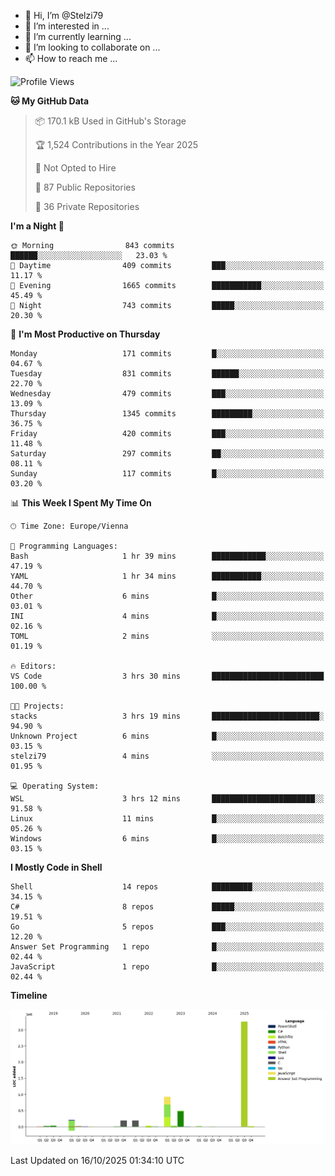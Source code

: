- 👋 Hi, I’m @Stelzi79
- 👀 I’m interested in ...
- 🌱 I’m currently learning ...
- 💞️ I’m looking to collaborate on ...
- 📫 How to reach me ...

<!--START_SECTION:waka-->
![Profile Views](http://img.shields.io/badge/Profile%20Views-0-blue)

**🐱 My GitHub Data** 

> 📦 170.1 kB Used in GitHub's Storage 
 > 
> 🏆 1,524 Contributions in the Year 2025
 > 
> 🚫 Not Opted to Hire
 > 
> 📜 87 Public Repositories 
 > 
> 🔑 36 Private Repositories 
 > 
**I'm a Night 🦉** 

```text
🌞 Morning                843 commits         ██████░░░░░░░░░░░░░░░░░░░   23.03 % 
🌆 Daytime                409 commits         ███░░░░░░░░░░░░░░░░░░░░░░   11.17 % 
🌃 Evening                1665 commits        ███████████░░░░░░░░░░░░░░   45.49 % 
🌙 Night                  743 commits         █████░░░░░░░░░░░░░░░░░░░░   20.30 % 
```
📅 **I'm Most Productive on Thursday** 

```text
Monday                   171 commits         █░░░░░░░░░░░░░░░░░░░░░░░░   04.67 % 
Tuesday                  831 commits         ██████░░░░░░░░░░░░░░░░░░░   22.70 % 
Wednesday                479 commits         ███░░░░░░░░░░░░░░░░░░░░░░   13.09 % 
Thursday                 1345 commits        █████████░░░░░░░░░░░░░░░░   36.75 % 
Friday                   420 commits         ███░░░░░░░░░░░░░░░░░░░░░░   11.48 % 
Saturday                 297 commits         ██░░░░░░░░░░░░░░░░░░░░░░░   08.11 % 
Sunday                   117 commits         █░░░░░░░░░░░░░░░░░░░░░░░░   03.20 % 
```


📊 **This Week I Spent My Time On** 

```text
🕑︎ Time Zone: Europe/Vienna

💬 Programming Languages: 
Bash                     1 hr 39 mins        ████████████░░░░░░░░░░░░░   47.19 % 
YAML                     1 hr 34 mins        ███████████░░░░░░░░░░░░░░   44.70 % 
Other                    6 mins              █░░░░░░░░░░░░░░░░░░░░░░░░   03.01 % 
INI                      4 mins              █░░░░░░░░░░░░░░░░░░░░░░░░   02.16 % 
TOML                     2 mins              ░░░░░░░░░░░░░░░░░░░░░░░░░   01.19 % 

🔥 Editors: 
VS Code                  3 hrs 30 mins       █████████████████████████   100.00 % 

🐱‍💻 Projects: 
stacks                   3 hrs 19 mins       ████████████████████████░   94.90 % 
Unknown Project          6 mins              █░░░░░░░░░░░░░░░░░░░░░░░░   03.15 % 
stelzi79                 4 mins              ░░░░░░░░░░░░░░░░░░░░░░░░░   01.95 % 

💻 Operating System: 
WSL                      3 hrs 12 mins       ███████████████████████░░   91.58 % 
Linux                    11 mins             █░░░░░░░░░░░░░░░░░░░░░░░░   05.26 % 
Windows                  6 mins              █░░░░░░░░░░░░░░░░░░░░░░░░   03.15 % 
```

**I Mostly Code in Shell** 

```text
Shell                    14 repos            █████████░░░░░░░░░░░░░░░░   34.15 % 
C#                       8 repos             █████░░░░░░░░░░░░░░░░░░░░   19.51 % 
Go                       5 repos             ███░░░░░░░░░░░░░░░░░░░░░░   12.20 % 
Answer Set Programming   1 repo              █░░░░░░░░░░░░░░░░░░░░░░░░   02.44 % 
JavaScript               1 repo              █░░░░░░░░░░░░░░░░░░░░░░░░   02.44 % 
```



**Timeline**

![Lines of Code chart](https://raw.githubusercontent.com/Stelzi79/Stelzi79/main/assets/bar_graph.png)


 Last Updated on 16/10/2025 01:34:10 UTC
<!--END_SECTION:waka-->

<!---
Stelzi79/Stelzi79 is a ✨ special ✨ repository because its `README.md` (this file) appears on your GitHub profile.
You can click the Preview link to take a look at your changes.
--->
